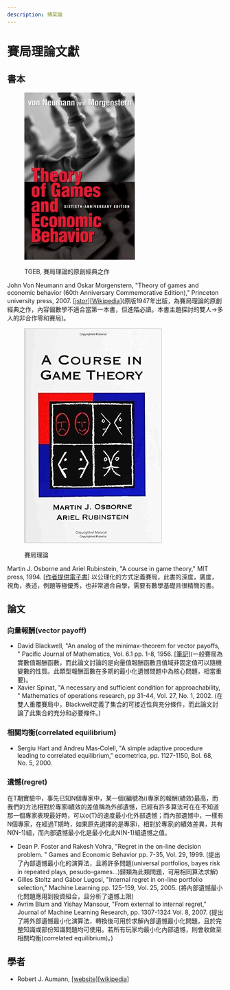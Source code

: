 ```yaml
---
description: 博奕論
---
```


# 賽局理論文獻

## 書本



<figure><img src="../.gitbook/assets/VNM-TGEB.jpg" alt=""><figcaption><p>TGEB, 賽局理論的原創經典之作</p></figcaption></figure>

John Von Neumann and Oskar Morgenstern,  "Theory of games and economic behavior (60th Anniversary Commemorative Edition)," Princeton university press, 2007. \[[jstor](https://www.jstor.org/stable/j.ctt1r2gkx)]\[[Wikipedia](https://en.wikipedia.org/wiki/Theory\_of\_Games\_and\_Economic\_Behavior)]\(原版1947年出版，為賽局理論的原創經典之作，內容偏數學不適合當第一本書，但進階必讀。本書主題探討的雙人->多人的非合作零和賽局)。



<figure><img src="../.gitbook/assets/A Course in Game Theory.jpg" alt=""><figcaption><p>賽局理論</p></figcaption></figure>

Martin J. Osborne and Ariel Rubinstein, "A course in game theory," MIT press, 1994. \[[作者提供電子書](https://arielrubinstein.tau.ac.il/books/GT.pdf)] 以公理化的方式定義賽局，此書的深度，廣度，視角，表述，例題等極優秀，也非常適合自學，需要有數學基礎且很精簡的書。

## 論文

### 向量報酬(vector payoff)

* David Blackwell, "An analog of the minimax-theorem for vector payoffs, " Pacific Journal of Mathematics, Vol. 6.1 pp. 1-8, 1956. \[[筆記](blackwells-approachability-theorem.md)]\(一般賽局為實數值報酬函數，而此論文討論的是向量值報酬函數且值域非固定值可以隨機變數的性質。此類型報酬函數在多期的最小化遺憾問題中為核心問題，相當重要)。
* Xavier Spinat, "A necessary and sufficient condition for approachability, " Mathematics of operations research, pp 31-44, Vol. 27, No. 1, 2002. (在雙人重覆賽局中，Blackwell定義了集合的可接近性與充分條件，而此論文討論了此集合的充分和必要條件。)

### 相關均衡(correlated equilibrium)

* Sergiu Hart and Andreu Mas‐Colell, "A simple adaptive procedure leading to correlated equilibrium," ecometrica,  pp. 1127-1150, Bol. 68, No. 5, 2000.

### 遺憾(regret)

在T期實驗中，事先已知N個專家中，某一個(編號為i)專家的報酬(績效)最高，而我們的方法相對於專家i績效的差值稱為外部遺憾，已經有許多算法可在在不知道那一個專家表現最好時，可以o(T)的速度最小化外部遺憾；而內部遺憾中，一樣有N個專家，在經過T期時，如果原先選擇的是專家i，相對於專家j的績效差異，共有N(N-1)組，而內部遺憾最小化是最小化此N(N-1)組遺憾之值。

* Dean P. Foster  and Rakesh Vohra, "Regret in the on-line decision problem. " Games and Economic Behavior pp. 7-35, Vol. 29, 1999. (提出了內部遺憾最小化的演算法，且將許多問題(universal portfolios, bayes risk in repeated plays, pesudo-games...)歸類為此類問題，可用相同算法求解)
* Gilles Stoltz  and Gábor Lugosi, "Internal regret in on-line portfolio selection," Machine Learning pp. 125-159, Vol. 25, 2005. (將內部遺憾最小化問題應用到投資組合，且分析了遺憾上限)
* Avrim Blum and Yishay Mansour, "From external to internal regret," Journal of Machine Learning Research, pp. 1307-1324 Vol. 8, 2007. (提出了將外部遺憾最小化演算法，轉換後可用於求解內部遺憾最小化問題，且於完整知識或部份知識問題均可使用。若所有玩家均最小化內部遺憾，則會收斂至相關均衡(correlated equilibrium)。)

## 學者

* Robert J. Aumann, \[[website](http://www.ma.huji.ac.il/\~raumann/)]\[[wikipedia](https://en.wikipedia.org/wiki/Robert\_Aumann)]
